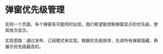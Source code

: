 # 弹窗优先级管理

在同一个页面，多个弹窗有可能同时出现，我们希望能控制弹窗显示的优先级，使其依次显示。

实现思路：通过发布、订阅模式来实现，根据优先级排序，先讲所有弹窗隐藏，再展示优先级最高的。

